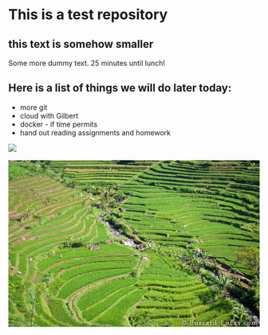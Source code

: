 # This is a test repository

## this text is somehow smaller

Some more dummy text. 25 minutes until lunch!

## Here is a list of things we will do later today:

* more git
* cloud with Gilbert
* docker - if time permits
* hand out reading assignments and homework

![](https://raw.githubusercontent.com/hellojoechip/NUS-test-20210111/main/lavo2.png)

![](paddy_fields.jpg)
